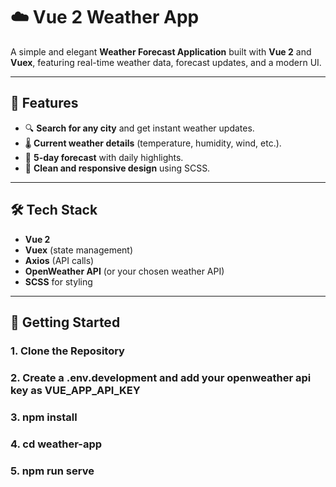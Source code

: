 # ☁️ Vue 2 Weather App

A simple and elegant **Weather Forecast Application** built with **Vue 2** and **Vuex**, featuring real-time weather data, forecast updates, and a modern UI.

---

## 🌟 Features

- 🔍 **Search for any city** and get instant weather updates.
- 🌡 **Current weather details** (temperature, humidity, wind, etc.).
- 📅 **5-day forecast** with daily highlights.
- 🎨 **Clean and responsive design** using SCSS.

---

## 🛠 Tech Stack

- **Vue 2**
- **Vuex** (state management)
- **Axios** (API calls)
- **OpenWeather API** (or your chosen weather API)
- **SCSS** for styling

---

## 🚀 Getting Started

### 1. Clone the Repository

### 2. Create a .env.development and add your openweather api key as VUE_APP_API_KEY

### 3. npm install

### 4. cd weather-app

### 5. npm run serve
